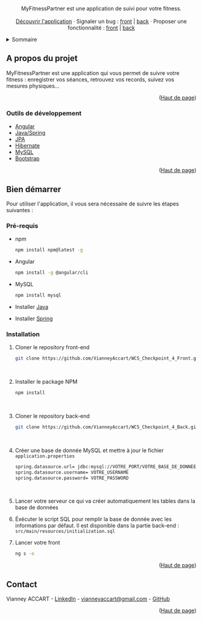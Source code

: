 <div id="top"></div>

<!-- PROJECT LOGO -->
<br />
<div align="center">

  <p align="center">
    MyFitnessPartner est une application de suivi pour votre fitness.
    <br /><br />
    <a href="http://localhost:4200/">Découvrir l'application</a>
    ·
    Signaler un bug : <a href="https://github.com/VianneyAccart/WCS_Checkpoint_4_Front/issues">front</a> | <a href="https://github.com/VianneyAccart/WCS_Checkpoint_4_Front/pulls">back</a>
    ·
    Proposer une fonctionnalité : <a href="https://github.com/WildCodeSchool/P3-toctoc-front-javangular-2021/pulls">front</a> | <a href="https://github.com/VianneyAccart/WCS_Checkpoint_4_Back/pulls">back</a>   
  </p>
</div>

<!-- TABLE OF CONTENTS -->
<details>
  <summary>Sommaire</summary>
  <ol>
    <li>
      <a href="#about-the-project">A propos du projet</a>
      <ul>
        <li><a href="#built-with">Outils de développement</a></li>
      </ul>
    </li>
    <li>
      <a href="#getting-started">Bien démarrer</a>
      <ul>
        <li><a href="#prerequisites">Pré-requis</a></li>
        <li><a href="#installation">Installation</a></li>
      </ul>
    </li>
    <li><a href="#usage">Utilisation</a></li>
    <li><a href="#contact">Contact</a></li>
  </ol>
</details>

<!-- ABOUT THE PROJECT -->

## A propos du projet

MyFitnessPartner est une application qui vous permet de suivre votre fitness : enregistrer vos séances, retrouvez vos records, suivez vos mesures physiques...

<p align="right">(<a href="#top">Haut de page</a>)</p>

### Outils de développement

- [Angular](https://angular.io/)
- [Java/Spring](https://spring.io/)
- [JPA](https://spring.io/projects/spring-data-jpa)
- [Hibernate](https://hibernate.org/)
- [MySQL](https://www.mysql.com/fr/)
- [Bootstrap](https://getbootstrap.com)

<p align="right">(<a href="#top">Haut de page</a>)</p>

<!-- GETTING STARTED -->

## Bien démarrer

Pour utiliser l'application, il vous sera nécessaire de suivre les étapes suivantes : <br/>

### Pré-requis

- npm
  ```sh
  npm install npm@latest -g
  ```

- Angular
  ```sh
  npm install -g @angular/cli
  ```

- MySQL
  ```sh
  npm install mysql
  ```

- Installer <a href="https://www.java.com/fr/download/help/download_options.html" target="_blank">Java</a>

- Installer <a href="https://docs.spring.io/spring-boot/docs/current/reference/html/getting-started.html" target="_blank">Spring</a>
  <br/>


### Installation

1. Cloner le repository front-end
   ```sh
   git clone https://github.com/VianneyAccart/WCS_Checkpoint_4_Front.git
   ```
<br/>

2. Installer le package NPM
   ```sh
   npm install
   ```
<br/>

3. Cloner le repository back-end
   ```sh
   git clone https://github.com/VianneyAccart/WCS_Checkpoint_4_Back.git
   ```
<br/>

4. Créer une base de donnée MySQL et mettre à jour le fichier ```application.properties```
   ```sh
   spring.datasource.url= jdbc:mysql://VOTRE_PORT/VOTRE_BASE_DE_DONNÉE?useSSL=false&serverTimezone=Europe/Paris
   spring.datasource.username= VOTRE_USERNAME
   spring.datasource.password= VOTRE_PASSWORD
   ```
<br/>

5. Lancer votre serveur ce qui va créer automatiquement les tables dans la base de données

6. Éxécuter le script SQL pour remplir la base de donnée avec les informations par défaut. Il est disponible dans la partie back-end : ```src/main/resources/initialization.sql```

7. Lancer votre front
   ```sh
   ng s -o
   ```

<p align="right">(<a href="#top">Haut de page</a>)</p>

<!-- CONTACT -->

## Contact

Vianney ACCART - [LinkedIn](https://www.linkedin.com/in/vianneyaccart/) - vianneyaccart@gmail.com - [GitHub](https://github.com/VianneyAccart)<br>

<p align="right">(<a href="#top">Haut de page</a>)</p>

